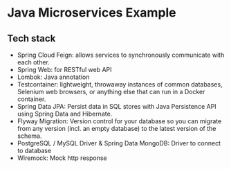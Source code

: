 # Java Microservices Example

## Tech stack
- Spring Cloud Feign: allows services to synchronously communicate with each other.
- Spring Web: for RESTful web API
- Lombok: Java annotation
- Testcontainer: lightweight, throwaway instances of common databases, Selenium web browsers, or anything else that can run in a Docker container.
- Spring Data JPA: Persist data in SQL stores with Java Persistence API using Spring Data and Hibernate.
- Flyway Migration: Version control for your database so you can migrate from any version (incl. an empty database) to the latest version of the schema.
- PostgreSQL / MySQL Driver & Spring Data MongoDB: Driver to connect to database
- Wiremock: Mock http response
